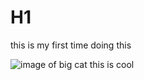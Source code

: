 # H1
this is my first time doing this

![image of big cat](https://octodex.github.com/images/yaktocat.png)
this is cool
